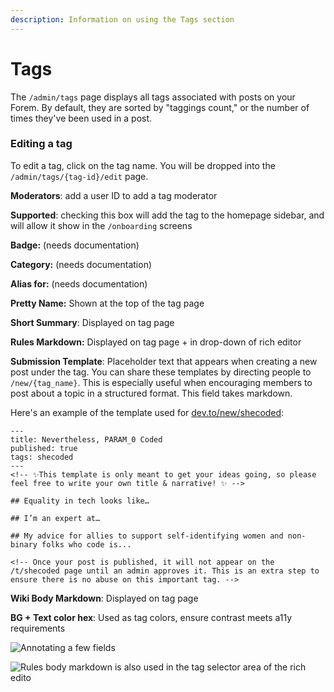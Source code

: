 ```yaml
---
description: Information on using the Tags section
---
```


# Tags

The `/admin/tags` page displays all tags associated with posts on your Forem.  By default, they are sorted by "taggings count," or the number of times they've been used in a post.

### Editing a tag

To edit a tag, click on the tag name.  You will be dropped into the `/admin/tags/{tag-id}/edit` page.

**Moderators**: add a user ID to add a tag moderator

**Supported**: checking this box will add the tag to the homepage sidebar, and will allow it show in the `/onboarding` screens

**Badge:** \(needs documentation\)

**Category:** \(needs documentation\) 

**Alias for:** \(needs documentation\)

**Pretty Name:** Shown at the top of the tag page

**Short Summary**: Displayed on tag page

**Rules Markdown:** Displayed on tag page + in drop-down of rich editor

**Submission Template**: Placeholder text that appears when creating a new post under the tag. You can share these templates by directing people to `/new/{tag_name}`. This is especially useful when encouraging members to post about a topic in a structured format. This field takes markdown. 

Here's an example of the template used for [dev.to/new/shecoded](https://dev.to/new/shecoded): 

```text
---
title: Nevertheless, PARAM_0 Coded 
published: true
tags: shecoded
---
<!-- ✨This template is only meant to get your ideas going, so please feel free to write your own title & narrative! ✨ -->

## Equality in tech looks like… 

## I’m an expert at…

## My advice for allies to support self-identifying women and non-binary folks who code is...

<!-- Once your post is published, it will not appear on the /t/shecoded page until an admin approves it. This is an extra step to ensure there is no abuse on this important tag. -->
```

**Wiki Body Markdown**: Displayed on tag page

**BG + Text color hex**: Used as tag colors, ensure contrast meets a11y requirements

![Annotating a few fields](../.gitbook/assets/screen_shot_2020-10-19_at_1_59_53_pm.png)

![Rules body markdown is also used in the tag selector area of the rich edito](../.gitbook/assets/screen-shot-2020-10-19-at-2.01.07-pm.png)

